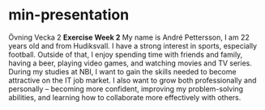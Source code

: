 # min-presentation
Övning Vecka 2
**Exercise Week 2**
My name is André Pettersson, I am 22 years old and from Hudiksvall. I have a strong interest in sports, especially football. Outside of that, I enjoy spending time with friends and family, having a beer, playing video games, and watching movies and TV series.
During my studies at NBI, I want to gain the skills needed to become attractive on the IT job market. I also want to grow both professionally and personally – becoming more confident, improving my problem-solving abilities, and learning how to collaborate more effectively with others.